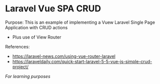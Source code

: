 # Laravel Vue SPA CRUD

Purpose:
This is an example of implementing a Vuew Laravel Single Page Application with CRUD actions
* Plus use of View Router

References:
* https://laravel-news.com/using-vue-router-laravel
* https://laraveldaily.com/quick-start-laravel-5-5-vue-js-simple-crud-project/

_For learning purposes_
